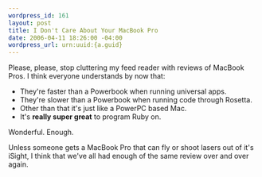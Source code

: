```yaml
--- 
wordpress_id: 161
layout: post
title: I Don't Care About Your MacBook Pro
date: 2006-04-11 18:26:00 -04:00
wordpress_url: urn:uuid:{a.guid}
---
```

<p>Please, please, stop cluttering my feed reader with reviews of MacBook Pros.  I think everyone understands by now that:</p>

<ul>
<li>They're faster than a Powerbook when running universal apps.</li>
<li>They're slower than a Powerbook when running code through Rosetta.</li>
<li>Other than that it's just like a PowerPC based Mac.</li>
<li>It's <strong>really super great</strong> to program Ruby on.</li>
</ul>

<p>Wonderful.  Enough.</p>

<p>Unless someone gets a MacBook Pro that can fly or shoot lasers out of it's iSight, I think that we've all had enough of the same review over and over again.</p>

